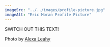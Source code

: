 ```yaml
---
imageSrc: "../../images/profile-picture.jpg"
imageAlt: "Eric Moran Profile Picture"
---
```


SWITCH OUT THIS TEXT!

Photo by <a href="mailto:alexakleahy@gmail.com" target="_blank" rel="nofollow noopener noreferrer" aria-label="External Link"><u>Alexa Leahy</u></a>

